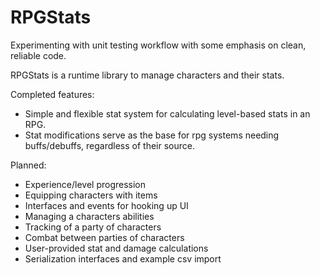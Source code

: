 # RPGStats

Experimenting with unit testing workflow with some emphasis on clean, reliable code.

RPGStats is a runtime library to manage characters and their stats.

Completed features:
- Simple and flexible stat system for calculating level-based stats in an RPG.
- Stat modifications serve as the base for rpg systems needing buffs/debuffs, regardless of their source.

Planned:
- Experience/level progression
- Equipping characters with items
- Interfaces and events for hooking up UI
- Managing a characters abilities
- Tracking of a party of characters
- Combat between parties of characters
- User-provided stat and damage calculations
- Serialization interfaces and example csv import
